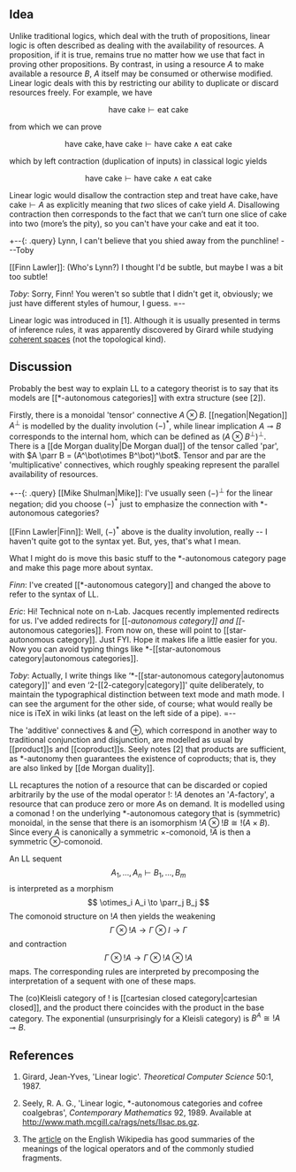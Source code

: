 ## Idea ##

Unlike traditional logics, which deal with the truth of
propositions, linear logic is often described as dealing
with the availability of resources.  A proposition, if it is
true, remains true no matter how we use that fact in proving
other propositions.  By contrast, in using a resource $A$ to
make available a resource $B$, $A$ itself may be consumed or
otherwise modified.  Linear logic deals with this by
restricting our ability to duplicate or discard resources
freely.  For example, we have

$$\text{have cake}\vdash\text{eat cake}$$

from which we can prove

$$\text{have cake},\text{have cake}\vdash \text{have cake}
\wedge \text{eat cake}$$

which by left contraction (duplication of inputs) in classical logic yields

$$\text{have cake}\vdash\text{have cake}\wedge\text{eat cake}$$

Linear logic would disallow the contraction step and treat
$\text{have cake},\text{have cake}\vdash A$ as explicitly
meaning that _two_ slices of cake yield $A$.  Disallowing contraction then corresponds to the fact that we can’t turn one slice of cake into two (more’s the pity), so you can\'t have your cake and eat it too.

+--{: .query}
Lynn, I can\'t believe that you shied away from the punchline!  ---Toby

[[Finn Lawler]]: (Who's Lynn?)  I thought I'd be subtle, but maybe I was a bit too subtle!

_Toby_:  Sorry, Finn!  You weren\'t so subtle that I didn\'t get it, obviously; we just have different styles of humour, I guess.
=--

Linear logic was introduced in \[1\].  Although it is
usually presented in terms of inference rules, it was
apparently discovered by Girard while studying [coherent
spaces](http://en.wikipedia.org/wiki/Coherent_space) (not
the topological kind).

## Discussion ##

Probably the best way to explain LL to a category theorist
is to say that its models are
[[*-autonomous categories]] with extra
structure (see \[2\]).

Firstly, there is a monoidal 'tensor' connective
$A \otimes B$.  [[negation|Negation]] $A^\bot$ is modelled by the duality
involution $(-)^*$, while linear implication $A\multimap B$
corresponds to the internal hom, which can be defined as
$(A\otimes B^\bot)^\bot$.  There is a [[de Morgan duality|De Morgan dual]] of the
tensor called 'par', with 
$A \parr B = (A^\bot\otimes B^\bot)^\bot$.  Tensor and par are the
'multiplicative' connectives, which roughly speaking represent the
parallel availability of resources. 

+--{: .query}
[[Mike Shulman|Mike]]: I've usually seen $(-)^\bot$ for the linear negation; did you choose $(-)^*$ just to emphasize the connection with  $*$-autonomous categories?

[[Finn Lawler|Finn]]: Well, $(-)^*$ above is the duality involution, really -- I haven't quite got to the syntax yet.  But, yes, that's what I mean.

What I might do is move this basic stuff to the $*$-autonomous category page and make this page more about syntax.

_Finn_: I've created [[*-autonomous category]] and
changed the above to refer to the syntax of LL.

_Eric_: Hi! Technical note on n-Lab. Jacques recently implemented redirects for us. I've added redirects for <nowiki>[[*-autonomous category]] and [[*-autonomous categories]]. From now on, these will point to [[star-autonomous category]]. Just FYI. Hope it makes life a little easier for you. Now you can avoid typing things like $*$-[[star-autonomous category|autonomous categories]].</nowiki>

_Toby_:  Actually, I write things like ‘$*$-[[star-autonomous category|autonomus category]]' and even ‘$2$-[[2-category|category]]' quite deliberately, to maintain the typographical distinction between text mode and math mode.  I can see the argument for the other side, of course; what would really be nice is iTeX in wiki links (at least on the left side of a pipe).
=--

The 'additive' connectives $\&$ and $\oplus$, which
correspond in another way to traditional conjunction and
disjunction, are modelled as usual by [[product]]s and
[[coproduct]]s.  Seely notes \[2\] that products are sufficient, as $*$-autonomy then guarantees the existence of coproducts; that is, they are also linked by [[de Morgan duality]].

LL recaptures the notion of a resource that can be discarded
or copied arbitrarily by the use of the modal operator $!$:
$!A$ denotes an '$A$-factory', a resource that can produce
zero or more $A$s on demand.  It is modelled using a comonad
$!$ on the underlying $*$-autonomous category that is
(symmetric) monoidal, in the sense that there is an
isomorphism $!A\otimes!B \cong !(A\times B)$.  Since every
$A$ is canonically a symmetric $\times$-comonoid, $!A$ is
then a symmetric $\otimes$-comonoid.

An LL sequent
$$A_1,\ldots,A_n \vdash B_1,\ldots,B_m$$
is interpreted as a morphism
$$ \otimes_i A_i \to \parr_j B_j $$
The comonoid structure on $!A$ then yields the weakening
$$ \Gamma\otimes !A \to \Gamma \otimes I \to \Gamma$$
and contraction
$$ \Gamma\otimes !A \to \Gamma \otimes !A \otimes !A $$
maps.  The corresponding rules are interpreted by
precomposing the interpretation of a sequent with one of
these maps.

The (co)Kleisli category of $!$ is [[cartesian closed category|cartesian closed]], and
the product there coincides with the product in the base
category.  The exponential (unsurprisingly for a Kleisli
category) is $B^A \cong !A\multimap B$.


## References ##

1. Girard, Jean-Yves, 'Linear logic'.  _Theoretical Computer
   Science_ 50:1, 1987.

2. Seely, R. A. G., 'Linear logic, $*$-autonomous categories
   and cofree coalgebras', _Contemporary Mathematics_ 92,
   1989.  Available at
   <http://www.math.mcgill.ca/rags/nets/llsac.ps.gz>.

3. The [article](https://secure.wikimedia.org/wikipedia/en/wiki/Linear_logic) on the English Wikipedia has good summaries of the meanings of the logical operators and of the commonly studied fragments.
